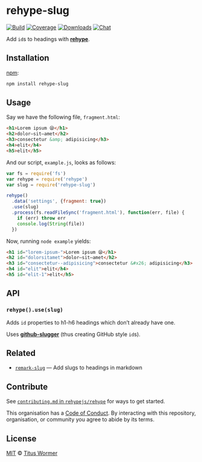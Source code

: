 # rehype-slug

[![Build][build-badge]][build]
[![Coverage][coverage-badge]][coverage]
[![Downloads][downloads-badge]][downloads]
[![Chat][chat-badge]][chat]

Add `id`s to headings with [**rehype**][rehype].

## Installation

[npm][]:

```bash
npm install rehype-slug
```

## Usage

Say we have the following file, `fragment.html`:

```html
<h1>Lorem ipsum 😪</h1>
<h2>dolor—sit—amet</h2>
<h3>consectetur &amp; adipisicing</h3>
<h4>elit</h4>
<h5>elit</h5>
```

And our script, `example.js`, looks as follows:

```javascript
var fs = require('fs')
var rehype = require('rehype')
var slug = require('rehype-slug')

rehype()
  .data('settings', {fragment: true})
  .use(slug)
  .process(fs.readFileSync('fragment.html'), function(err, file) {
    if (err) throw err
    console.log(String(file))
  })
```

Now, running `node example` yields:

```html
<h1 id="lorem-ipsum-">Lorem ipsum 😪</h1>
<h2 id="dolorsitamet">dolor—sit—amet</h2>
<h3 id="consectetur--adipisicing">consectetur &#x26; adipisicing</h3>
<h4 id="elit">elit</h4>
<h5 id="elit-1">elit</h5>
```

## API

### `rehype().use(slug)`

Adds `id` properties to h1-h6 headings which don’t already have one.

Uses [**github-slugger**][ghslug] (thus creating GitHub style `id`s).

## Related

*   [`remark-slug`](https://github.com/wooorm/remark-slug)
    — Add slugs to headings in markdown

## Contribute

See [`contributing.md` in `rehypejs/rehype`][contribute] for ways to get
started.

This organisation has a [Code of Conduct][coc].  By interacting with this
repository, organisation, or community you agree to abide by its terms.

## License

[MIT][license] © [Titus Wormer][author]

<!-- Definitions -->

[build-badge]: https://img.shields.io/travis/rehypejs/rehype-slug.svg

[build]: https://travis-ci.org/rehypejs/rehype-slug

[coverage-badge]: https://img.shields.io/codecov/c/github/rehypejs/rehype-slug.svg

[coverage]: https://codecov.io/github/rehypejs/rehype-slug

[downloads-badge]: https://img.shields.io/npm/dm/rehype-slug.svg

[downloads]: https://www.npmjs.com/package/rehype-slug

[chat-badge]: https://img.shields.io/badge/join%20the%20community-on%20spectrum-7b16ff.svg

[chat]: https://spectrum.chat/unified/rehype

[npm]: https://docs.npmjs.com/cli/install

[license]: license

[author]: https://wooorm.com

[rehype]: https://github.com/rehypejs/rehype

[ghslug]: https://github.com/Flet/github-slugger

[contribute]: https://github.com/rehypejs/rehype/blob/master/contributing.md

[coc]: https://github.com/rehypejs/rehype/blob/master/code-of-conduct.md
